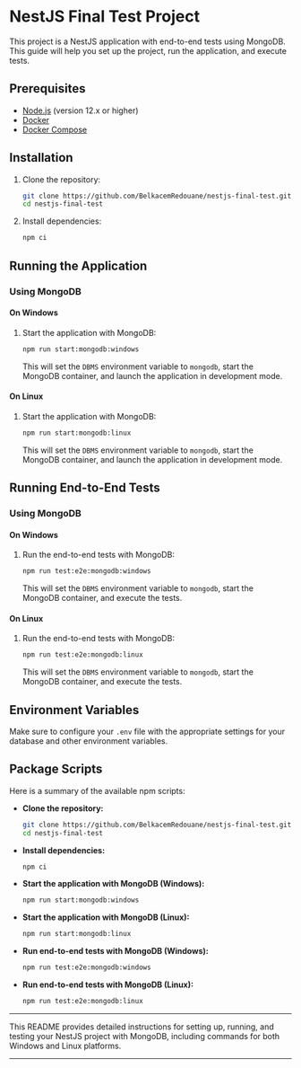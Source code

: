 # NestJS Final Test Project

This project is a NestJS application with end-to-end tests using MongoDB. This guide will help you set up the project, run the application, and execute tests.

## Prerequisites

- [Node.js](https://nodejs.org/) (version 12.x or higher)
- [Docker](https://www.docker.com/get-started)
- [Docker Compose](https://docs.docker.com/compose/install/)

## Installation

1. Clone the repository:

    ```bash
    git clone https://github.com/BelkacemRedouane/nestjs-final-test.git
    cd nestjs-final-test
    ```

2. Install dependencies:

    ```bash
    npm ci
    ```

## Running the Application

### Using MongoDB

#### On Windows

1. Start the application with MongoDB:

    ```bash
    npm run start:mongodb:windows
    ```

    This will set the `DBMS` environment variable to `mongodb`, start the MongoDB container, and launch the application in development mode.

#### On Linux

1. Start the application with MongoDB:

    ```bash
    npm run start:mongodb:linux
    ```

    This will set the `DBMS` environment variable to `mongodb`, start the MongoDB container, and launch the application in development mode.

## Running End-to-End Tests

### Using MongoDB

#### On Windows

1. Run the end-to-end tests with MongoDB:

    ```bash
    npm run test:e2e:mongodb:windows
    ```

    This will set the `DBMS` environment variable to `mongodb`, start the MongoDB container, and execute the tests.

#### On Linux

1. Run the end-to-end tests with MongoDB:

    ```bash
    npm run test:e2e:mongodb:linux
    ```

    This will set the `DBMS` environment variable to `mongodb`, start the MongoDB container, and execute the tests.

## Environment Variables

Make sure to configure your `.env` file with the appropriate settings for your database and other environment variables.

## Package Scripts

Here is a summary of the available npm scripts:

- **Clone the repository:**
    ```bash
    git clone https://github.com/BelkacemRedouane/nestjs-final-test.git
    cd nestjs-final-test
    ```
- **Install dependencies:**
    ```bash
    npm ci
    ```
- **Start the application with MongoDB (Windows):**
    ```bash
    npm run start:mongodb:windows
    ```
- **Start the application with MongoDB (Linux):**
    ```bash
    npm run start:mongodb:linux
    ```
- **Run end-to-end tests with MongoDB (Windows):**
    ```bash
    npm run test:e2e:mongodb:windows
    ```
- **Run end-to-end tests with MongoDB (Linux):**
    ```bash
    npm run test:e2e:mongodb:linux
    ```

---

This README provides detailed instructions for setting up, running, and testing your NestJS project with MongoDB, including commands for both Windows and Linux platforms.

---


